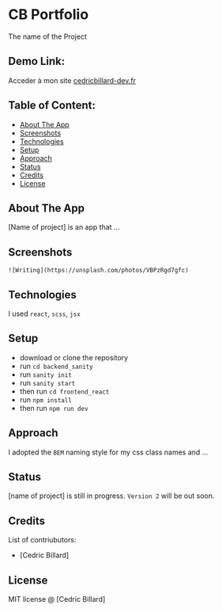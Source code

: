# CB Portfolio
The name of the Project

## Demo Link:
Acceder à mon site [cedricbillard-dev.fr](https://cedricbillard-dev.fr)

## Table of Content:

- [About The App](#about-the-app)
- [Screenshots](#screenshots)
- [Technologies](#technologies)
- [Setup](#setup)
- [Approach](#approach)
- [Status](#status)
- [Credits](#credits)
- [License](#license)

## About The App
[Name of project] is an app that ...

## Screenshots

`![Writing](https://unsplash.com/photos/VBPzRgd7gfc)`

## Technologies
I used `react`, `scss`, `jsx`

## Setup
- download or clone the repository
- run `cd backend_sanity`
- run `sanity init`
- run `sanity start`
- then run `cd frontend_react`
- run `npm install`
- then run `npm run dev`

## Approach
I adopted the `BEM` naming style for my css class names and ...

## Status
[name of project] is still in progress. `Version 2` will be out soon.

## Credits
List of contriubutors:
- [Cedric Billard]

## License

MIT license @ [Cedric Billard]
